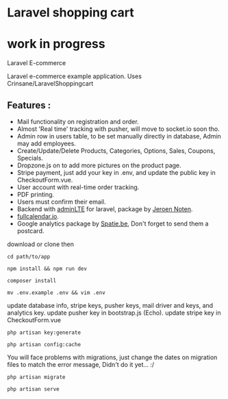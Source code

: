# Laravel shopping cart
# work in progress

Laravel E-commerce

Laravel e-commerce example application. Uses Crinsane/LaravelShoppingcart

Features :
---
* Mail functionality on registration and order.
* Almost 'Real time' tracking with pusher, will move to socket.io soon tho.
* Admin row in users table, to be set manually directly in database, Admin may add employees.
* Create/Update/Delete Products, Categories, Options, Sales, Coupons, Specials.
* Dropzone.js on to add more pictures on the product page.
* Stripe payment, just add your key in .env, and update the public key in CheckoutForm.vue.
* User account with real-time order tracking.
* PDF printing.
* Users must confirm their email.
* Backend with [adminLTE](https://adminlte.io/themes/AdminLTE/index2.html) for laravel, package by [Jeroen Noten](https://github.com/jeroennoten/Laravel-AdminLTE).
* [fullcalendar.io](https://fullcalendar.io).
* Google analytics package by [Spatie.be](https://spatie.be/en/opensource/postcards), Don't forget to send them a postcard.

download or clone then
```
cd path/to/app
```
```
npm install && npm run dev
```
```
composer install
```
```
mv .env.example .env && vim .env
```
update database info, stripe keys, pusher keys, mail driver and keys, and analytics key.
update pusher key in bootstrap.js (Echo).
update stripe key in CheckoutForm.vue
```
php artisan key:generate
```
```
php artisan config:cache
```
You will face problems with migrations, just change the dates on migration files to match the error message, Didn't do it yet... :/
```
php artisan migrate
```
```
php artisan serve
```